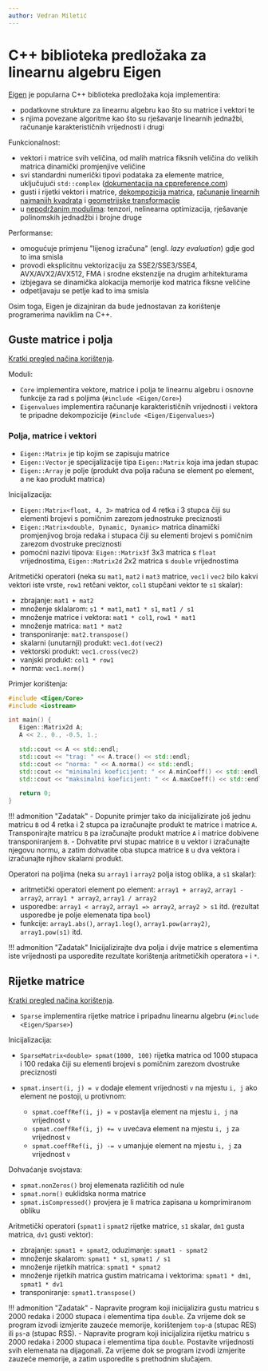 ```yaml
---
author: Vedran Miletić
---
```


# C++ biblioteka predložaka za linearnu algebru Eigen

[Eigen](https://eigen.tuxfamily.org/) je popularna C++ biblioteka predložaka koja implementira:

- podatkovne strukture za linearnu algebru kao što su matrice i vektori te
- s njima povezane algoritme kao što su rješavanje linearnih jednažbi, računanje karakterističnih vrijednosti i drugi

Funkcionalnost:

- vektori i matrice svih veličina, od malih matrica fiksnih veličina do velikih matrica dinamički promjenjive veličine
- svi standardni numerički tipovi podataka za elemente matrice, uključujući `std::complex` ([dokumentacija na cppreference.com](https://en.cppreference.com/w/cpp/numeric/complex))
- gusti i rijetki vektori i matrice, [dekompozicija matrica](https://eigen.tuxfamily.org/dox/group__TopicLinearAlgebraDecompositions.html), [računanje linearnih najmanjih kvadrata](https://eigen.tuxfamily.org/dox/group__LeastSquares.html) i [geometrijske transformacije](https://eigen.tuxfamily.org/dox/group__TutorialGeometry.html)
- u [nepodržanim modulima](https://eigen.tuxfamily.org/dox/unsupported/): tenzori, nelinearna optimizacija, rješavanje polinomskih jednadžbi i brojne druge

Performanse:

- omogućuje primjenu "lijenog izračuna" (engl. *lazy evaluation*) gdje god to ima smisla
- provodi eksplicitnu vektorizaciju za SSE2/SSE3/SSE4, AVX/AVX2/AVX512, FMA i srodne ekstenzije na drugim arhitekturama
- izbjegava se dinamička alokacija memorije kod matrica fiksne veličine
- odpetljavaju se petlje kad to ima smisla

Osim toga, Eigen je dizajniran da bude jednostavan za korištenje programerima naviklim na C++.

## Guste matrice i polja

[Kratki pregled načina korištenja](https://eigen.tuxfamily.org/dox/group__QuickRefPage.html).

Moduli:

- `Core` implementira vektore, matrice i polja te linearnu algebru i osnovne funkcije za rad s poljima (`#include <Eigen/Core>`)
- `Eigenvalues` implementira računanje karakterističnih vrijednosti i vektora te pripadne dekompozicije (`#include <Eigen/Eigenvalues>`)

### Polja, matrice i vektori

- `Eigen::Matrix` je tip kojim se zapisuju matrice
- `Eigen::Vector` je specijalizacije tipa `Eigen::Matrix` koja ima jedan stupac
- `Eigen::Array` je polje (produkt dva polja računa se element po element, a ne kao produkt matrica)

Inicijalizacija:

- `Eigen::Matrix<float, 4, 3>` matrica od 4 retka i 3 stupca čiji su elementi brojevi s pomičnim zarezom jednostruke preciznosti
- `Eigen::Matrix<double, Dynamic, Dynamic>` matrica dinamički promjenjivog broja redaka i stupaca čiji su elementi brojevi s pomičnim zarezom dvostruke preciznosti
- pomoćni nazivi tipova: `Eigen::Matrix3f` 3x3 matrica s `float` vrijednostima, `Eigen::Matrix2d` 2x2 matrica s `double` vrijednostima

Aritmetički operatori (neka su `mat1`, `mat2` i `mat3` matrice, `vec1` i `vec2` bilo kakvi vektori iste vrste, `row1` retčani vektor, `col1` stupčani vektor te `s1` skalar):

- zbrajanje: `mat1 + mat2`
- množenje sklalarom: `s1 * mat1`, `mat1 * s1`, `mat1 / s1`
- množenje matrice i vektora: `mat1 * col1`, `row1 * mat1`
- množenje matrica: `mat1 * mat2`
- transponiranje: `mat2.transpose()`
- skalarni (unutarnji) produkt: `vec1.dot(vec2)`
- vektorski produkt: `vec1.cross(vec2)`
- vanjski produkt: `col1 * row1`
- norma: `vec1.norm()`

Primjer korištenja:

``` c++
#include <Eigen/Core>
#include <iostream>

int main() {
   Eigen::Matrix2d A;
   A << 2., 0., -0.5, 1.;

   std::cout << A << std::endl;
   std::cout << "trag: " << A.trace() << std::endl;
   std::cout << "norma: " << A.norma() << std::endl;
   std::cout << "minimalni koeficijent: " << A.minCoeff() << std::endl;
   std::cout << "maksimalni koeficijent: " << A.maxCoeff() << std::endl;

   return 0;
}
```

!!! admonition "Zadatak"
    - Dopunite primjer tako da inicijalizirate još jednu matricu `B` od 4 retka i 2 stupca pa izračunajte produkt te matrice i matrice `A`. Transponirajte matricu `B` pa izračunajte produkt matrice `A` i matrice dobivene transponiranjem `B`.
    - Dohvatite prvi stupac matrice `B` u vektor i izračunajte njegovu normu, a zatim dohvatite oba stupca matrice `B` u dva vektora i izračunajte njihov skalarni produkt.

Operatori na poljima (neka su `array1` i `array2` polja istog oblika, a `s1` skalar):

- aritmetički operatori element po element: `array1 + array2`, `array1 - array2`, `array1 * array2`, `array1 / array2`
- usporedbe: `array1 < array2`, `array1 => array2`, `array2 > s1` itd. (rezultat usporedbe je polje elemenata tipa `bool`)
- funkcije: `array1.abs()`, `array1.log()`, `array1.pow(array2)`, `array1.pow(s1)` itd.

!!! admonition "Zadatak"
    Inicijalizirajte dva polja i dvije matrice s elementima iste vrijednosti pa usporedite rezultate korištenja aritmetičkih operatora `+` i `*`.

## Rijetke matrice

[Kratki pregled načina korištenja](https://eigen.tuxfamily.org/dox/group__SparseQuickRefPage.html).

- `Sparse` implementira rijetke matrice i pripadnu linearnu algebru (`#include <Eigen/Sparse>`)

Inicijalizacija:

- `SparseMatrix<double> spmat(1000, 100)` rijetka matrica od 1000 stupaca i 100 redaka čiji su elementi brojevi s pomičnim zarezom dvostruke preciznosti
- `spmat.insert(i, j) = v` dodaje element vrijednosti `v` na mjestu `i, j` ako element ne postoji, u protivnom:

    - `spmat.coeffRef(i, j) = v` postavlja element na mjestu `i, j` na vrijednost `v`
    - `spmat.coeffRef(i, j) += v` uvećava element na mjestu `i, j` za vrijednost `v`
    - `spmat.coeffRef(i, j) -= v` umanjuje element na mjestu `i, j` za vrijednost `v`

Dohvaćanje svojstava:

- `spmat.nonZeros()` broj elemenata različitih od nule
- `spmat.norm()` euklidska norma matrice
- `spmat.isCompressed()` provjera je li matrica zapisana u komprimiranom obliku

Aritmetički operatori (`spmat1` i `spmat2` rijetke matrice, `s1` skalar, `dm1` gusta matrica, `dv1` gusti vektor):

- zbrajanje: `spmat1 + spmat2`, oduzimanje: `spmat1 - spmat2`
- množenje skalarom: `spmat1 * s1`, `spmat1 / s1`
- množenje rijetkih matrica: `spmat1 * spmat2`
- množenje rijetkih matrica gustim matricama i vektorima: `spmat1 * dm1`, `spmat1 * dv1`
- transponiranje: `spmat1.transpose()`

!!! admonition "Zadatak"
    - Napravite program koji inicijalizira gustu matricu s 2000 redaka i 2000 stupaca i elementima tipa `double`. Za vrijeme dok se program izvodi izmjerite zauzeće memorije, korištenjem `top`-a (stupac RES) ili `ps`-a (stupac RSS).
    - Napravite program koji inicijalizira rijetku matricu s 2000 redaka i 2000 stupaca i elementima tipa `double`. Postavite vrijednosti svih elemenata na dijagonali. Za vrijeme dok se program izvodi izmjerite zauzeće memorije, a zatim usporedite s prethodnim slučajem.
